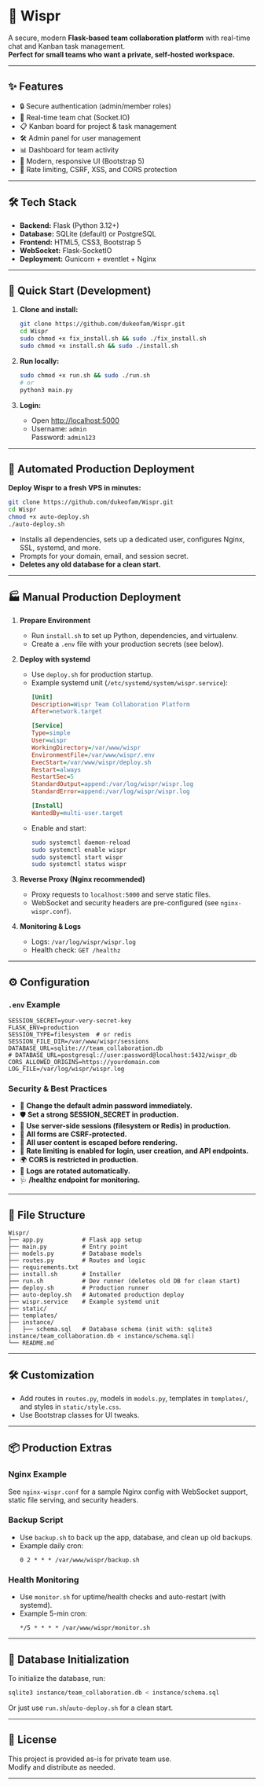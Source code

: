 # 🦉 Wispr

A secure, modern **Flask-based team collaboration platform** with real-time chat and Kanban task management.  
**Perfect for small teams who want a private, self-hosted workspace.**

---

## ✨ Features

- 🔒 Secure authentication (admin/member roles)
- 💬 Real-time team chat (Socket.IO)
- 📋 Kanban board for project & task management
- 🛠️ Admin panel for user management
- 📊 Dashboard for team activity
- 🎨 Modern, responsive UI (Bootstrap 5)
- 🚦 Rate limiting, CSRF, XSS, and CORS protection

---

## 🛠️ Tech Stack

- **Backend:** Flask (Python 3.12+)
- **Database:** SQLite (default) or PostgreSQL
- **Frontend:** HTML5, CSS3, Bootstrap 5
- **WebSocket:** Flask-SocketIO
- **Deployment:** Gunicorn + eventlet + Nginx

---

## 🚀 Quick Start (Development)

1. **Clone and install:**
   ```bash
   git clone https://github.com/dukeofam/Wispr.git
   cd Wispr
   sudo chmod +x fix_install.sh && sudo ./fix_install.sh
   sudo chmod +x install.sh && sudo ./install.sh
   ```

2. **Run locally:**
   ```bash
   sudo chmod +x run.sh && sudo ./run.sh
   # or
   python3 main.py
   ```

3. **Login:**
   - Open [http://localhost:5000](http://localhost:5000)
   - Username: `admin`  
     Password: `admin123`

---

## 🤖 Automated Production Deployment

**Deploy Wispr to a fresh VPS in minutes:**
```bash
git clone https://github.com/dukeofam/Wispr.git
cd Wispr
chmod +x auto-deploy.sh
./auto-deploy.sh
```
- Installs all dependencies, sets up a dedicated user, configures Nginx, SSL, systemd, and more.
- Prompts for your domain, email, and session secret.
- **Deletes any old database for a clean start.**

---

## 🏭 Manual Production Deployment

1. **Prepare Environment**
   - Run `install.sh` to set up Python, dependencies, and virtualenv.
   - Create a `.env` file with your production secrets (see below).

2. **Deploy with systemd**
   - Use `deploy.sh` for production startup.
   - Example systemd unit (`/etc/systemd/system/wispr.service`):
     ```ini
     [Unit]
     Description=Wispr Team Collaboration Platform
     After=network.target

     [Service]
     Type=simple
     User=wispr
     WorkingDirectory=/var/www/wispr
     EnvironmentFile=/var/www/wispr/.env
     ExecStart=/var/www/wispr/deploy.sh
     Restart=always
     RestartSec=5
     StandardOutput=append:/var/log/wispr/wispr.log
     StandardError=append:/var/log/wispr/wispr.log

     [Install]
     WantedBy=multi-user.target
     ```
   - Enable and start:
     ```bash
     sudo systemctl daemon-reload
     sudo systemctl enable wispr
     sudo systemctl start wispr
     sudo systemctl status wispr
     ```

3. **Reverse Proxy (Nginx recommended)**
   - Proxy requests to `localhost:5000` and serve static files.
   - WebSocket and security headers are pre-configured (see `nginx-wispr.conf`).

4. **Monitoring & Logs**
   - Logs: `/var/log/wispr/wispr.log`
   - Health check: `GET /healthz`

---

## ⚙️ Configuration

### `.env` Example
```
SESSION_SECRET=your-very-secret-key
FLASK_ENV=production
SESSION_TYPE=filesystem  # or redis
SESSION_FILE_DIR=/var/www/wispr/sessions
DATABASE_URL=sqlite:///team_collaboration.db
# DATABASE_URL=postgresql://user:password@localhost:5432/wispr_db
CORS_ALLOWED_ORIGINS=https://yourdomain.com
LOG_FILE=/var/log/wispr/wispr.log
```

### Security & Best Practices
- 🔑 **Change the default admin password immediately.**
- 🛡️ **Set a strong SESSION_SECRET in production.**
- 💾 **Use server-side sessions (filesystem or Redis) in production.**
- 🧪 **All forms are CSRF-protected.**
- 🧹 **All user content is escaped before rendering.**
- 🚦 **Rate limiting is enabled for login, user creation, and API endpoints.**
- 🌍 **CORS is restricted in production.**
- 📜 **Logs are rotated automatically.**
- 🩺 **/healthz endpoint for monitoring.**

---

## 📁 File Structure

```
Wispr/
├── app.py           # Flask app setup
├── main.py          # Entry point
├── models.py        # Database models
├── routes.py        # Routes and logic
├── requirements.txt
├── install.sh       # Installer
├── run.sh           # Dev runner (deletes old DB for clean start)
├── deploy.sh        # Production runner
├── auto-deploy.sh   # Automated production deploy
├── wispr.service    # Example systemd unit
├── static/
├── templates/
├── instance/
│   ├── schema.sql   # Database schema (init with: sqlite3 instance/team_collaboration.db < instance/schema.sql)
└── README.md
```

---

## 🛠️ Customization

- Add routes in `routes.py`, models in `models.py`, templates in `templates/`, and styles in `static/style.css`.
- Use Bootstrap classes for UI tweaks.

---

## 📦 Production Extras

### Nginx Example
See `nginx-wispr.conf` for a sample Nginx config with WebSocket support, static file serving, and security headers.

### Backup Script
- Use `backup.sh` to back up the app, database, and clean up old backups.
- Example daily cron:
  ```cron
  0 2 * * * /var/www/wispr/backup.sh
  ```

### Health Monitoring
- Use `monitor.sh` for uptime/health checks and auto-restart (with systemd).
- Example 5-min cron:
  ```cron
  */5 * * * * /var/www/wispr/monitor.sh
  ```

---

## 🏁 Database Initialization

To initialize the database, run:
```sh
sqlite3 instance/team_collaboration.db < instance/schema.sql
```
Or just use `run.sh`/`auto-deploy.sh` for a clean start.

---

## 📝 License

This project is provided as-is for private team use.  
Modify and distribute as needed.

---
